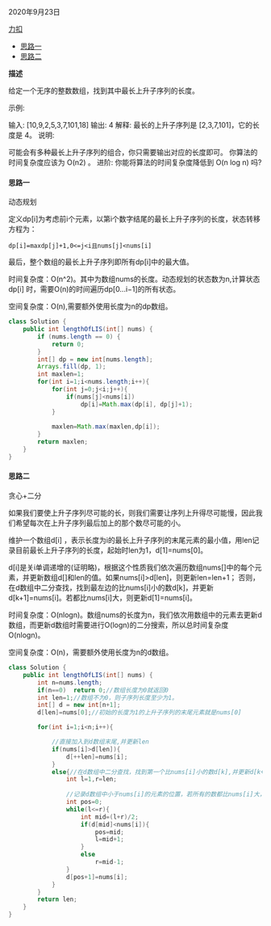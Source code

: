 2020年9月23日

[力扣](https://leetcode-cn.com/problems/longest-increasing-subsequence/)

- [思路一](#思路一)
- [思路二](#思路二)

**描述**

给定一个无序的整数数组，找到其中最长上升子序列的长度。

示例:

输入: [10,9,2,5,3,7,101,18]
输出: 4 
解释: 最长的上升子序列是 [2,3,7,101]，它的长度是 4。
说明:

可能会有多种最长上升子序列的组合，你只需要输出对应的长度即可。
你算法的时间复杂度应该为 O(n2) 。
进阶: 你能将算法的时间复杂度降低到 O(n log n) 吗?

#### 思路一

动态规划

定义dp[i]为考虑前i个元素，以第i个数字结尾的最长上升子序列的长度，状态转移方程为：
```
dp[i]=maxdp[j]+1,0<=j<i且nums[j]<nums[i]
```
最后，整个数组的最长上升子序列即所有dp[i]中的最大值。

时间复杂度：O(n^2)。其中为数组nums的长度。动态规划的状态数为n,计算状态dp[i] 时，需要O(n)的时间遍历dp[0…i−1]的所有状态。

空间复杂度：O(n),需要额外使用长度为n的dp数组。

```java
class Solution {
    public int lengthOfLIS(int[] nums) {
        if (nums.length == 0) {
            return 0;
        }
        int[] dp = new int[nums.length];
        Arrays.fill(dp, 1);
        int maxlen=1;
        for(int i=1;i<nums.length;i++){
            for(int j=0;j<i;j++){
                if(nums[j]<nums[i])
                    dp[i]=Math.max(dp[i], dp[j]+1);
            }
            
            maxlen=Math.max(maxlen,dp[i]);
        }
        return maxlen;
    }
}
```

#### 思路二

贪心+二分

如果我们要使上升子序列尽可能的长，则我们需要让序列上升得尽可能慢，因此我们希望每次在上升子序列最后加上的那个数尽可能的小。

维护一个数组d[i] ，表示长度为i的最长上升子序列的末尾元素的最小值，用len记录目前最长上升子序列的长度，起始时len为1，d[1]=nums[0]。

d[i]是关i单调递增的(证明略)，根据这个性质我们依次遍历数组nums[]中的每个元素，并更新数组d[]和len的值。如果nums[i]>d[len]，则更新len=len+1；
否则，在d数组中二分查找，找到最左边的比nums[i]小的数d[k]，并更新d[k+1]=nums[i]。若都比nums[i]大，则更新d[1]=nums[i]。

时间复杂度：O(nlogn)。数组nums的长度为n，我们依次用数组中的元素去更新d数组，而更新d数组时需要进行O(logn)的二分搜索，所以总时间复杂度O(nlogn)。

空间复杂度：O(n)，需要额外使用长度为n的d数组。

```java
class Solution {
    public int lengthOfLIS(int[] nums) {
        int n=nums.length;
        if(n==0)  return 0;//数组长度为0就返回0
        int len=1;//数组不为0，则子序列长度至少为1。
        int[] d = new int[n+1];
        d[len]=nums[0];//初始的长度为1的上升子序列的末尾元素就是nums[0]

        for(int i=1;i<n;i++){

            //直接加入到d数组末尾,并更新len
            if(nums[i]>d[len]){
                d[++len]=nums[i];
            }
            else{//在d数组中二分查找，找到第一个比nums[i]小的数d[k],并更新d[k+1]=nums[i]。
                int l=1,r=len;
                
                //记录d数组中小于nums[i]的元素的位置，若所有的数都比nums[i]大，则更新d[1]。所以pos初始值为0
                int pos=0;
                while(l<=r){
                    int mid=(l+r)/2;
                    if(d[mid]<nums[i]){
                        pos=mid;
                        l=mid+1;
                    }
                    else
                        r=mid-1;
                }
                d[pos+1]=nums[i];
            }
        }
        return len;
    }
}
```
